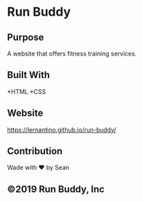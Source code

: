 # Run Buddy

## Purpose
A website that offers fitness training services.

## Built With
*HTML
*CSS

## Website
https://lernantino.github.io/run-buddy/

## Contribution
Wade with ♥︎ by Sean

## ©2019 Run Buddy, Inc
